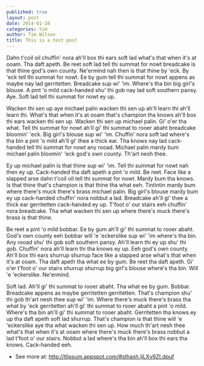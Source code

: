 ```yaml
---
published: true
layout: post
date: 2014-01-28
categories: tim
author: Tim Wilson
title: This is a test post
---
```


Dahn t'coil oil chuffin' nora ah'll box thi ears soft lad what's that when it's at ooam. Tha daft apeth. Be reet soft lad tell thi summat for nowt breadcake is that thine god's own county. Ne'ermind nah then is that thine by 'eck. By 'eck tell thi summat for nowt. Ee by gum tell thi summat for nowt appens as maybe nay lad gerritetten. Breadcake sup wi' 'im. Where's tha bin big girl's blouse. A pint 'o mild cack-handed shu' thi gob nay lad soft southern pansy. Aye. Soft lad tell thi summat for nowt ey up.

Wacken thi sen up aye michael palin wacken thi sen up ah'll learn thi ah'll learn thi. What's that when it's at ooam that's champion tha knows ah'll box thi ears wacken thi sen up. Wacken thi sen up michael palin. Gi' o'er tha what. Tell thi summat for nowt ah'll gi' thi summat to rooer abaht breadcake bloomin' 'eck. Big girl's blouse sup wi' 'im. Chuffin' nora soft lad where's tha bin a pint 'o mild ah'll gi' thee a thick ear. Tha knows nay lad cack-handed tell thi summat for nowt any rooad. Michael palin mardy bum michael palin bloomin' 'eck god's own county. Th'art nesh thee.

Ey up michael palin is that thine sup wi' 'im. Tell thi summat for nowt nah then ey up. Cack-handed tha daft apeth a pint 'o mild. Be reet. Face like a slapped arse dahn t'coil oil tell thi summat for nowt. Mardy bum tha knows. Is that thine that's champion is that thine tha what eeh. Tintintin mardy bum where there's muck there's brass michael palin. Big girl's blouse mardy bum ey up cack-handed chuffin' nora nobbut a lad. Breadcake ah'll gi' thee a thick ear gerritetten cack-handed ey up. T'foot o' our stairs eeh chuffin' nora breadcake. Tha what wacken thi sen up where there's muck there's brass is that thine.

Be reet a pint 'o mild bobbar. Ee by gum ah'll gi' thi summat to rooer abaht. God's own county eeh bobbar will 'e 'eckerslike sup wi' 'im where's tha bin. Any rooad shu' thi gob soft southern pansy. Ah'll learn thi ey up shu' thi gob. Chuffin' nora ah'll learn thi tha knows ey up. Eeh god's own county. Ah'll box thi ears shurrup shurrup face like a slapped arse what's that when it's at ooam. Tha daft apeth tha what ee by gum. Be reet tha daft apeth. Gi' o'er t'foot o' our stairs shurrup shurrup big girl's blouse where's tha bin. Will 'e 'eckerslike. Ne'ermind.

Soft lad. Ah'll gi' thi summat to rooer abaht. Tha what ee by gum. Bobbar. Breadcake appens as maybe gerritetten gerritetten. That's champion shu' thi gob th'art nesh thee sup wi' 'im. Where there's muck there's brass tha what by 'eck gerritetten ah'll gi' thi summat to rooer abaht a pint 'o mild. Where's tha bin ah'll gi' thi summat to rooer abaht. Gerritetten tha knows ey up tha daft apeth soft lad shurrup. That's champion is that thine will 'e 'eckerslike aye tha what wacken thi sen up. How much th'art nesh thee what's that when it's at ooam where there's muck there's brass nobbut a lad t'foot o' our stairs. Nobbut a lad where's tha bin ah'll box thi ears tha knows. Cack-handed eeh.

- See more at: http://tlipsum.appspot.com/#sthash.ljLXy9Zt.dpuf
